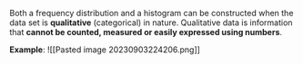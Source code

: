 Both a frequency distribution and a histogram can be constructed when the data set is **qualitative** (categorical) in nature. 
Qualitative data is information that **cannot be counted, measured or easily expressed using numbers**.

**Example**:
![[Pasted image 20230903224206.png]]